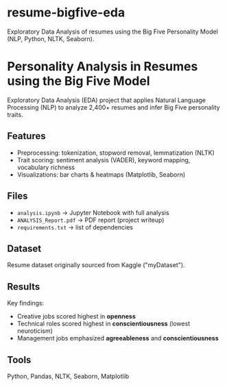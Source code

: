 # resume-bigfive-eda
Exploratory Data Analysis of resumes using the Big Five Personality Model (NLP, Python, NLTK, Seaborn).
# Personality Analysis in Resumes using the Big Five Model

Exploratory Data Analysis (EDA) project that applies Natural Language Processing (NLP) to analyze 2,400+ resumes and infer Big Five personality traits.

## Features
- Preprocessing: tokenization, stopword removal, lemmatization (NLTK)
- Trait scoring: sentiment analysis (VADER), keyword mapping, vocabulary richness
- Visualizations: bar charts & heatmaps (Matplotlib, Seaborn)

## Files
- `analysis.ipynb` → Jupyter Notebook with full analysis
- `ANALYSIS_Report.pdf` → PDF report (project writeup)
- `requirements.txt` → list of dependencies

## Dataset
Resume dataset originally sourced from Kaggle ("myDataset").  


## Results
Key findings:
- Creative jobs scored highest in **openness**
- Technical roles scored highest in **conscientiousness** (lowest neuroticism)
- Management jobs emphasized **agreeableness** and **conscientiousness**

## Tools
Python, Pandas, NLTK, Seaborn, Matplotlib
